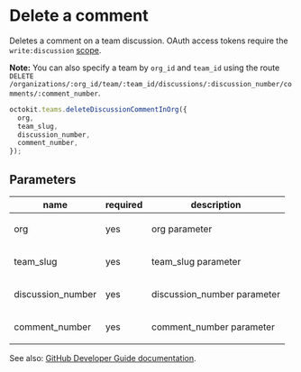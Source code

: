 # Delete a comment

Deletes a comment on a team discussion. OAuth access tokens require the `write:discussion` [scope](https://developer.github.com/apps/building-oauth-apps/understanding-scopes-for-oauth-apps/).

**Note:** You can also specify a team by `org_id` and `team_id` using the route `DELETE /organizations/:org_id/team/:team_id/discussions/:discussion_number/comments/:comment_number`.

```js
octokit.teams.deleteDiscussionCommentInOrg({
  org,
  team_slug,
  discussion_number,
  comment_number,
});
```

## Parameters

<table>
  <thead>
    <tr>
      <th>name</th>
      <th>required</th>
      <th>description</th>
    </tr>
  </thead>
  <tbody>
    <tr><td>org</td><td>yes</td><td>

org parameter

</td></tr>
<tr><td>team_slug</td><td>yes</td><td>

team_slug parameter

</td></tr>
<tr><td>discussion_number</td><td>yes</td><td>

discussion_number parameter

</td></tr>
<tr><td>comment_number</td><td>yes</td><td>

comment_number parameter

</td></tr>
  </tbody>
</table>

See also: [GitHub Developer Guide documentation](endpoint.documentationUrl).
